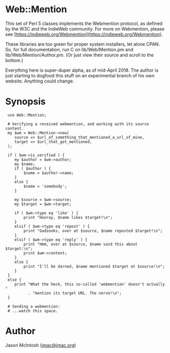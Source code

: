 # Web::Mention

This set of Perl 5 classes implements the Webmention protocol, as defined by the W3C and the IndieWeb community. For more on Webmention, please see [https://indieweb.org/Webmention](https://indieweb.org/Webmention).

These libraries are too green for proper system installers, let alone CPAN. So, for full documentation, run C<perldoc> on lib/Web/Mention.pm and lib/Web/Mention/Author.pm. (Or just view their source and scroll to the bottom.)

Everything here is super-duper alpha, as of mid-April 2018. The author is just starting to dogfood this stuff on an experimental branch of his own website. Anything could change.

# Synopsis

```
 use Web::Mention;

 # Verifying a received webmention, and working with its source content.
 my $wm = Web::Mention->new(
    source => $url_of_something_that_mentioned_a_url_of_mine,
    target => $url_that_got_mentioned,
 );

 if ( $wm->is_verified ) {
    my $author = $wm->author;
    my $name;
    if ( $author ) {
        $name = $author->name;
    }
    else {
        $name = 'somebody';
    }

    my $source = $wm->source;
    my $target = $wm->target;

    if ( $wm->type eq 'like' ) {
        print "Hooray, $name likes $target!\n";
    }
    elsif ( $wm->type eq 'repost' ) {
        print "Gadzooks, over at $source, $name reposted $target!\n";
    }
    elsif ( $wm->type eq 'reply' ) {
        print "Hmm, over at $source, $name said this about $target:\n";
        print $wm->content;
    }
    else {
        print "I'll be darned, $name mentioned $target at $source!\n";
    }
 }
 else {
    print "What the heck, this so-called 'webmention' doesn't actually "
          . "mention its target URL. The nerve!\n";
 }

 # Sending a webmention:
 # ...watch this space.

```

# Author

Jason McIntosh (jmac@jmac.org)
